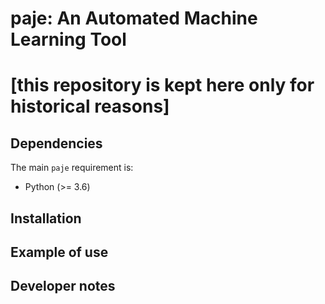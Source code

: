 # paje: An Automated Machine Learning Tool
# [this repository is kept here only for historical reasons]

## Dependencies

The main `paje` requirement is:
* Python (>= 3.6)

## Installation


## Example of use


## Developer notes

